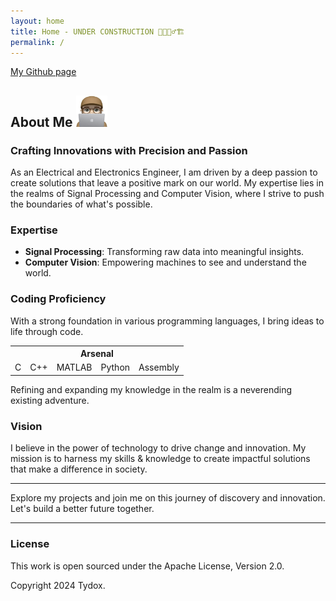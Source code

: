 ```yaml
---
layout: home
title: Home - UNDER CONSTRUCTION 🚧👷🏻‍♂️🏗️
permalink: /
---
```

[My Github page](https://github.com/Tydox)
## About Me <img src="/assets/web-selfie.png" alt="drawing" width="50" height="50"/>


### Crafting Innovations with Precision and Passion

As an Electrical and Electronics Engineer, I am driven by a deep passion to create solutions that leave a positive mark on our world. My expertise lies in the realms of Signal Processing and Computer Vision, where I strive to push the boundaries of what's possible.

### Expertise

- **Signal Processing**: Transforming raw data into meaningful insights.
- **Computer Vision**: Empowering machines to see and understand the world.

### Coding Proficiency

With a strong foundation in various programming languages, I bring ideas to life through code.
<table style="width:100%; text-align:center;">
  <tr>
    <th colspan="5">Arsenal</th>
  </tr>
  <tr>
    <td>C</td>
    <td>C++</td>
    <td>MATLAB</td>
    <td>Python</td>
    <td>Assembly</td>
  </tr>
</table>
Refining and expanding my knowledge in the realm is a neverending existing adventure.

### Vision

I believe in the power of technology to drive change and innovation. 
My mission is to harness my skills & knowledge to create impactful solutions that make a difference in society.

---

Explore my projects and join me on this journey of discovery and innovation. Let's build a better future together.


---



### License

This work is open sourced under the Apache License, Version 2.0.

Copyright 2024 Tydox.
